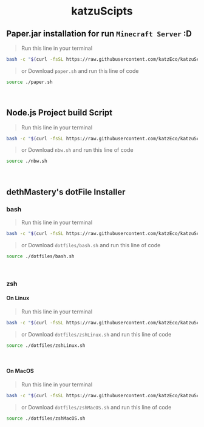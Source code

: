 <h1 align="center">
  katzuScipts
</h1>

## Paper.jar installation for run `Minecraft Server` :D
> Run this line in your terminal

```sh
bash -c "$(curl -fsSL https://raw.githubusercontent.com/katzEco/katzuScript/main/scripts/paper.sh)"
```

> or Download `paper.sh` and run this line of code

```sh
source ./paper.sh
```
<br />

## Node.js Project build Script
> Run this line in your terminal

```sh
bash -c "$(curl -fsSL https://raw.githubusercontent.com/katzEco/katzuScript/main/scripts/nbw.sh)"
```

> or Download `nbw.sh` and run this line of code

```sh
source ./nbw.sh
```
<br />

## dethMastery's dotFile Installer
### bash
> Run this line in your terminal

```sh
bash -c "$(curl -fsSL https://raw.githubusercontent.com/katzEco/katzuScript/main/scripts/dotfiles/bash.sh)"
```

> or Download `dotfiles/bash.sh` and run this line of code

```sh
source ./dotfiles/bash.sh
```

<br />

### zsh
#### On Linux
> Run this line in your terminal

```sh
bash -c "$(curl -fsSL https://raw.githubusercontent.com/katzEco/katzuScript/main/scripts/dotfiles/zshLinux.sh)"
```

> or Download `dotfiles/zshLinux.sh` and run this line of code

```sh
source ./dotfiles/zshLinux.sh
```
<br />

#### On MacOS
> Run this line in your terminal

```sh
bash -c "$(curl -fsSL https://raw.githubusercontent.com/katzEco/katzuScript/main/scripts/dotfiles/zshMacOS.sh)"
```

> or Download `dotfiles/zshMacOS.sh` and run this line of code

```sh
source ./dotfiles/zshMacOS.sh
```